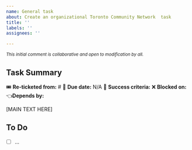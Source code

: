 ```yaml
---
name: General task
about: Create an organizational Toronto Community Network  task
title: ''
labels: ''
assignees: ''

---
```


<sup>_This initial comment is collaborative and open to modification by all._</sup>

## Task Summary

🎟️ **Re-ticketed from:** #
📅 **Due date:** N/A
🎯 **Success criteria:**
❌ **Blocked on:** 
👈**Depends by:**

[MAIN TEXT HERE]

## To Do

- [ ] ...
